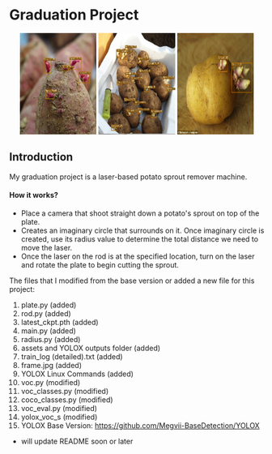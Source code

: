 # Graduation Project
<p align="center" width="100%">
    <img width="30%" img src="Results/images/4.jpg", height = "200", width = "300"> 
    <img width="30%" img src="Results/images/5.jpg", height = "200", width = "300"> 
    <img width="30%" img src="Results/images/1.jpg", height = "200", width = "300"> 
</p>

## Introduction
My graduation project is a laser-based potato sprout remover machine.
#### How it works?
* Place a camera that shoot straight down a potato's sprout on top of the plate. 
* Creates an imaginary circle that surrounds on it. Once imaginary circle is created, use its radius value to determine the total distance we need to move the laser. 
* Once the laser on the rod is at the specified location, turn on the laser and rotate the plate to begin cutting the sprout.

The files that I modified from the base version or added a new file for this project:
1. plate.py (added)
2. rod.py (added)
3. latest_ckpt.pth (added)
4. main.py (added)
5. radius.py (added)
6. assets and YOLOX outputs folder (added)
8. train_log (detailed).txt (added)
9. frame.jpg (added)
10. YOLOX Linux Commands (added)
11. voc.py (modified)
12. voc_classes.py (modified)
13. coco_classes.py (modified)
14. voc_eval.py (modified)
15. yolox_voc_s (modified)
16. YOLOX Base Version: https://github.com/Megvii-BaseDetection/YOLOX

* will update README soon or later
